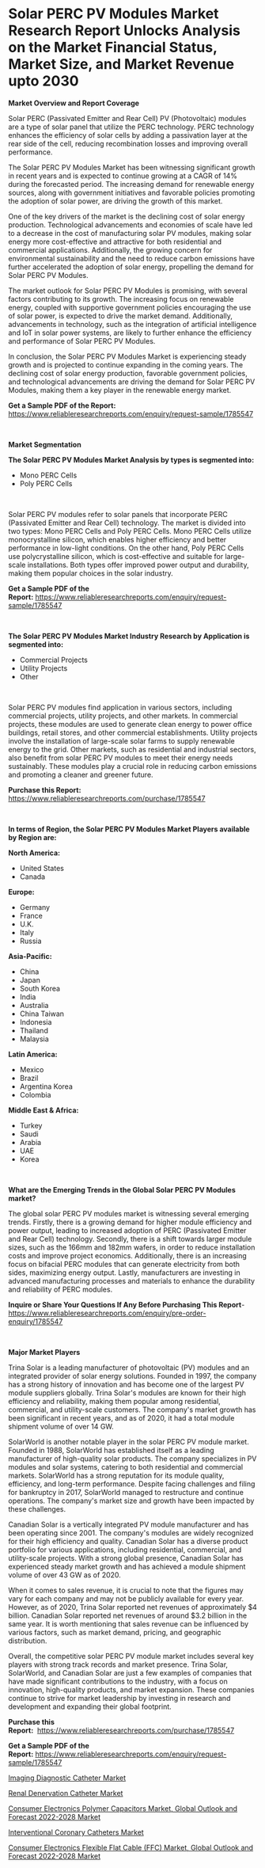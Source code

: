 <p><h1>Solar PERC PV Modules Market Research Report Unlocks Analysis on the Market Financial Status, Market Size, and Market Revenue upto 2030</h1></p><p><strong>Market Overview and Report Coverage</strong></p>
<p><p>Solar PERC (Passivated Emitter and Rear Cell) PV (Photovoltaic) modules are a type of solar panel that utilize the PERC technology. PERC technology enhances the efficiency of solar cells by adding a passivation layer at the rear side of the cell, reducing recombination losses and improving overall performance.</p><p>The Solar PERC PV Modules Market has been witnessing significant growth in recent years and is expected to continue growing at a CAGR of 14% during the forecasted period. The increasing demand for renewable energy sources, along with government initiatives and favorable policies promoting the adoption of solar power, are driving the growth of this market.</p><p>One of the key drivers of the market is the declining cost of solar energy production. Technological advancements and economies of scale have led to a decrease in the cost of manufacturing solar PV modules, making solar energy more cost-effective and attractive for both residential and commercial applications. Additionally, the growing concern for environmental sustainability and the need to reduce carbon emissions have further accelerated the adoption of solar energy, propelling the demand for Solar PERC PV Modules.</p><p>The market outlook for Solar PERC PV Modules is promising, with several factors contributing to its growth. The increasing focus on renewable energy, coupled with supportive government policies encouraging the use of solar power, is expected to drive the market demand. Additionally, advancements in technology, such as the integration of artificial intelligence and IoT in solar power systems, are likely to further enhance the efficiency and performance of Solar PERC PV Modules.</p><p>In conclusion, the Solar PERC PV Modules Market is experiencing steady growth and is projected to continue expanding in the coming years. The declining cost of solar energy production, favorable government policies, and technological advancements are driving the demand for Solar PERC PV Modules, making them a key player in the renewable energy market.</p></p>
<p><strong>Get a Sample PDF of the Report:</strong> <a href="https://www.reliableresearchreports.com/enquiry/request-sample/1785547">https://www.reliableresearchreports.com/enquiry/request-sample/1785547</a></p>
<p>&nbsp;</p>
<p><strong>Market Segmentation</strong></p>
<p><strong>The Solar PERC PV Modules Market Analysis by types is segmented into:</strong></p>
<p><ul><li>Mono PERC Cells</li><li>Poly PERC Cells</li></ul></p>
<p>&nbsp;</p>
<p><p>Solar PERC PV modules refer to solar panels that incorporate PERC (Passivated Emitter and Rear Cell) technology. The market is divided into two types: Mono PERC Cells and Poly PERC Cells. Mono PERC Cells utilize monocrystalline silicon, which enables higher efficiency and better performance in low-light conditions. On the other hand, Poly PERC Cells use polycrystalline silicon, which is cost-effective and suitable for large-scale installations. Both types offer improved power output and durability, making them popular choices in the solar industry.</p></p>
<p><strong>Get a Sample PDF of the Report:</strong>&nbsp;<a href="https://www.reliableresearchreports.com/enquiry/request-sample/1785547">https://www.reliableresearchreports.com/enquiry/request-sample/1785547</a></p>
<p>&nbsp;</p>
<p><strong>The Solar PERC PV Modules Market Industry Research by Application is segmented into:</strong></p>
<p><ul><li>Commercial Projects</li><li>Utility Projects</li><li>Other</li></ul></p>
<p>&nbsp;</p>
<p><p>Solar PERC PV modules find application in various sectors, including commercial projects, utility projects, and other markets. In commercial projects, these modules are used to generate clean energy to power office buildings, retail stores, and other commercial establishments. Utility projects involve the installation of large-scale solar farms to supply renewable energy to the grid. Other markets, such as residential and industrial sectors, also benefit from solar PERC PV modules to meet their energy needs sustainably. These modules play a crucial role in reducing carbon emissions and promoting a cleaner and greener future.</p></p>
<p><strong>Purchase this Report:</strong>&nbsp; <a href="https://www.reliableresearchreports.com/purchase/1785547">https://www.reliableresearchreports.com/purchase/1785547</a></p>
<p>&nbsp;</p>
<p><strong>In terms of Region, the Solar PERC PV Modules Market Players available by Region are:</strong></p>
<p>
    <p> <strong> North America: </strong>
        <ul>
            <li>United States</li>
            <li>Canada</li>
        </ul>
        </p> 
    <p> <strong> Europe: </strong>
        <ul>
            <li>Germany</li>
            <li>France</li>
            <li>U.K.</li>
            <li>Italy</li>
            <li>Russia</li>
        </ul>
        </p> 
    <p> <strong> Asia-Pacific: </strong>
        <ul>
            <li>China</li>
            <li>Japan</li>
            <li>South Korea</li>
            <li>India</li>
            <li>Australia</li>
            <li>China Taiwan</li>
            <li>Indonesia</li>
            <li>Thailand</li>
            <li>Malaysia</li>
        </ul>
        </p> 
    <p> <strong> Latin America: </strong>
        <ul>
            <li>Mexico</li>
            <li>Brazil</li>
            <li>Argentina Korea</li>
            <li>Colombia</li>
        </ul>
        </p> 
    <p> <strong> Middle East & Africa: </strong>
        <ul>
            <li>Turkey</li>
            <li>Saudi</li>
            <li>Arabia</li>
            <li>UAE</li>
            <li>Korea</li>
        </ul>
    </p>
    </p>
<p>&nbsp;</p>
<p><strong>What are the Emerging Trends in the Global Solar PERC PV Modules market?</strong></p>
<p><p>The global solar PERC PV modules market is witnessing several emerging trends. Firstly, there is a growing demand for higher module efficiency and power output, leading to increased adoption of PERC (Passivated Emitter and Rear Cell) technology. Secondly, there is a shift towards larger module sizes, such as the 166mm and 182mm wafers, in order to reduce installation costs and improve project economics. Additionally, there is an increasing focus on bifacial PERC modules that can generate electricity from both sides, maximizing energy output. Lastly, manufacturers are investing in advanced manufacturing processes and materials to enhance the durability and reliability of PERC modules.</p></p>
<p><strong>Inquire or Share Your Questions If Any Before Purchasing This Report</strong>- <a href="https://www.reliableresearchreports.com/enquiry/pre-order-enquiry/1785547">https://www.reliableresearchreports.com/enquiry/pre-order-enquiry/1785547</a></p>
<p>&nbsp;</p>
<p><strong>Major Market Players</strong></p>
<p><p>Trina Solar is a leading manufacturer of photovoltaic (PV) modules and an integrated provider of solar energy solutions. Founded in 1997, the company has a strong history of innovation and has become one of the largest PV module suppliers globally. Trina Solar's modules are known for their high efficiency and reliability, making them popular among residential, commercial, and utility-scale customers. The company's market growth has been significant in recent years, and as of 2020, it had a total module shipment volume of over 14 GW.</p><p>SolarWorld is another notable player in the solar PERC PV module market. Founded in 1988, SolarWorld has established itself as a leading manufacturer of high-quality solar products. The company specializes in PV modules and solar systems, catering to both residential and commercial markets. SolarWorld has a strong reputation for its module quality, efficiency, and long-term performance. Despite facing challenges and filing for bankruptcy in 2017, SolarWorld managed to restructure and continue operations. The company's market size and growth have been impacted by these challenges.</p><p>Canadian Solar is a vertically integrated PV module manufacturer and has been operating since 2001. The company's modules are widely recognized for their high efficiency and quality. Canadian Solar has a diverse product portfolio for various applications, including residential, commercial, and utility-scale projects. With a strong global presence, Canadian Solar has experienced steady market growth and has achieved a module shipment volume of over 43 GW as of 2020.</p><p>When it comes to sales revenue, it is crucial to note that the figures may vary for each company and may not be publicly available for every year. However, as of 2020, Trina Solar reported net revenues of approximately $4 billion. Canadian Solar reported net revenues of around $3.2 billion in the same year. It is worth mentioning that sales revenue can be influenced by various factors, such as market demand, pricing, and geographic distribution.</p><p>Overall, the competitive solar PERC PV module market includes several key players with strong track records and market presence. Trina Solar, SolarWorld, and Canadian Solar are just a few examples of companies that have made significant contributions to the industry, with a focus on innovation, high-quality products, and market expansion. These companies continue to strive for market leadership by investing in research and development and expanding their global footprint.</p></p>
<p><strong>Purchase this Report:</strong>&nbsp;&nbsp;<a href="https://www.reliableresearchreports.com/purchase/1785547">https://www.reliableresearchreports.com/purchase/1785547</a></p>
<p></p>
<p><strong>Get a Sample PDF of the Report:</strong>&nbsp;<a href="https://www.reliableresearchreports.com/enquiry/request-sample/1785547">https://www.reliableresearchreports.com/enquiry/request-sample/1785547</a></p>
<p><p><a href="https://www.linkedin.com/pulse/imaging-diagnostic-catheter-market-share-amp/">Imaging Diagnostic Catheter Market</a></p><p><a href="https://www.linkedin.com/pulse/renal-denervation-catheter-market-size-growth-forecast-from/">Renal Denervation Catheter Market</a></p><p><a href="https://medium.com/@jinkhatum1452/decoding-consumer-electronics-polymer-capacitors-market-global-outlook-and-forecast-2022-2028-5b3626c53d23">Consumer Electronics Polymer Capacitors Market, Global Outlook and Forecast 2022-2028 Market</a></p><p><a href="https://www.linkedin.com/pulse/interventional-coronary-catheters-market-size-growth/">Interventional Coronary Catheters Market</a></p><p><a href="https://medium.com/@taraktanay7654/consumer-electronics-flexible-flat-cable-ffc-market-global-outlook-and-forecast-2022-2028-market-b8fc96c6cbdd">Consumer Electronics Flexible Flat Cable (FFC) Market, Global Outlook and Forecast 2022-2028 Market</a></p></p>